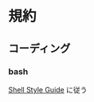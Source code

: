 # 規約

## コーディング

### bash

[Shell Style Guide](https://google.github.io/styleguide/shellguide.html) に従う